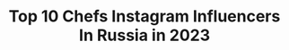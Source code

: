 ---
title: Top 10 Chefs Instagram Influencers In Russia in 2023
description: >-
  Find top chefs Instagram influencers in Russia in 2023. Most popular hashtags: #chef #aroyd #chefstalk.
platform: Instagram
hits: 136
text_top: See the most popular Instagram influencers on inBeat.
text_bottom: Our platform aggregates 136 Instagram influencers like this in Russia for you to collaborate.
profiles:
  - username: "sergey_ternov"
    fullname: >-
      Sergey Ternov
    bio: >-
      •Моя работа вдохновлять •кубок chef a’la russe •candidate Bocuse d’Or
    location: "Russia"
    followers: 7086
    engagement: 780
    commentsToLikes: 0.037427
    id: ck6u6bt9ceoms0j71l6ywjzgk
    verified: false
    hashtags: "#chef, #altay, #cheflife, #corona"
  - username: "sofka.dani"
    fullname: >-
      Софка и Дани
    bio: >-
      🛀🏻 Забавни видео концепти 📔 Најдобрите рецепти 💡Creative mastermind @tilic_d 👩🏻‍🍳 Pro Chef @sofka.kamiloska Од нашата кујна,до вашата!❤️
    location: "Russia"
    followers: 16776
    engagement: 960
    commentsToLikes: 0.086184
    id: ckap2hj9dyuwq0i78wpsy1211
    verified: false
    hashtags: ""
  - username: "suzdalkina_olga"
    fullname: >-
      Olga Suzdalkina
    bio: >-
      Salt restaurant brand chef/MореLove bistro brand chef/Chefstable by WRF resident /Be polite to things the nature gives you The future is mindfulness💓🌈
    location: "Russia"
    followers: 6015
    engagement: 332
    commentsToLikes: 0.059674
    id: ck55mx3e350jn0i114tbhxr71
    verified: false
    hashtags: "#soon, #nocomments, #focus, #consciousconsumption"
  - username: "bhakti_vedanta_swami"
    fullname: >-
      Игорь Грицкевич 🇷🇺
    bio: >-
      🍽Шеф-повар 🗝Основатель @gastronomykrd 🚀Бренд-шеф компании Smeg по ЮФО 👌🏻Trust me, I'm a Chef
    location: "Russia"
    followers: 8531
    engagement: 988
    commentsToLikes: 0.650790
    id: ck6udz1ikny270j71uzj0mikx
    verified: false
    hashtags: "#giveaway, #gritskevich"
  - username: "artem__losev"
    fullname: >-
      Artem Losev
    bio: >-
      CHEF @mushroomsmoscow CHEF @gorynich.moscow Ведущий ТНТ «БОЛЬШОЙ ЗАВТРАК» • Losevchef@gmail.com
    location: "Russia"
    followers: 32408
    engagement: 638
    commentsToLikes: 0.050390
    id: ck5pxx3qytahl0i11b6mc80rk
    verified: false
    hashtags: "#sriracha, #aroyd, #mamontcamp, #chooseadventure"
  - username: "boris_zarkov"
    fullname: >-
      БОРИС ЗАРЬКОВ
    bio: >-
      РЕСТОРАТОР 🍽 основатель WRF @white_rabbit_family @whiterabbitmoscow @gorynich.moscow @sakhalin.moscow @selfiemoscow @chefstablewhiterabbit
    location: "Russia"
    followers: 58492
    engagement: 456
    commentsToLikes: 0.051040
    id: ck139e0mtkuh90i1926djbfak
    verified: true
    hashtags: "#boriszarkov, #covid19, #themacallan, #whiterabbitfamily"
  - username: "papa_zharit"
    fullname: >-
      Aleksei Utkov
    bio: >-
      👨🏻‍🍳Chef с перчиком🌶 👦🏼 #миниchef Стёпа с 3х лет у плиты 🍓Ванильки добавить? 👇🏻Хочешь обрабатывать фото и монтировать видео, переходи по ссылке
    location: "Russia"
    followers: 36585
    engagement: 660
    commentsToLikes: 0.025383
    id: ck6tipm1316db0j71yb0ufufe
    verified: false
    hashtags: ""
  - username: "andreymatuha.am"
    fullname: >-
      Андрей Матюха
    bio: >-
      Chef of the year WTE south🏆 Bocuse d'Or ru 2017🥇 WACS 🥇🥈🥉 @_the_pech_ & @ugli_ugli @matuhateam Готовь так, как-будто от этого зависит твоя жизнь
    location: "Russia"
    followers: 14276
    engagement: 545
    commentsToLikes: 0.062678
    id: ck5bz01v8q6nw0i11eg40fpyc
    verified: false
    hashtags: "#matuhateam, #youtube, #matuhachef, #ugliuli"
  - username: "evgeny_nasyrov"
    fullname: >-
      Evgeny Nasyrov
    bio: >-
      Executive Chef / Moscow, Russia @igristiy_bar @tancy.food.people
    location: "Russia"
    followers: 7727
    engagement: 649
    commentsToLikes: 0.053771
    id: ck8szifsuokge0j78395pbzfh
    verified: false
    hashtags: "#foodart, #restaurant, #cooking, #foodie"
  - username: "sidorova_valeri"
    fullname: >-
      Сидорова Валерия
    bio: >-
      Pastry Chef @whiterabbitmoscow Лучший кондитер года 2018 и 2019 @gqrussia Путешественница ✈️ 🌎 Bocuse d’Or Europe 2014 - “Best Commis”🏆
    location: "Russia"
    followers: 8602
    engagement: 604
    commentsToLikes: 0.021724
    id: ck5q6uwsgywzm0i11kb4shikl
    verified: false
    hashtags: "#sidorova, #chicago, #aroyd, #desert"
---